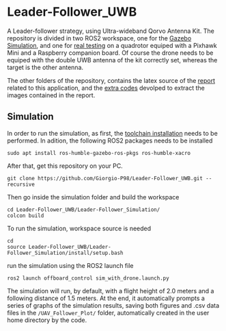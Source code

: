 # Leader-Follower_UWB
A Leader-follower strategy, using Ultra-wideband Qorvo Antenna Kit. The repository is divided in two ROS2 workspace, one for the [Gazebo Simulation](https://github.com/Giorgio-P98/Leader-Follower_UWB/tree/main/Leader-Follower_Simulation), and one for [real testing](https://github.com/Giorgio-P98/Leader-Follower_UWB/tree/main/Leader-Follower) on a quadrotor equiped with a Pixhawk Mini and a Raspberry companion board. Of course the drone needs to be equiped with the double UWB antenna of the kit correctly set, whereas the target is the other antenna. 

The other folders of the repository, contains the latex source of the [report](https://github.com/Giorgio-P98/Leader-Follower_UWB/tree/main/Report) related to this application, and the [extra codes](https://github.com/Giorgio-P98/Leader-Follower_UWB/blob/main/Plot%20code%20and%20data/README.md) devolped to extract the images contained in the report.

## Simulation
In order to run the simulation, as first, the [toolchain installation](https://github.com/lucasantoro/PX4-ROS2-Tutorial/blob/main/docs/toolchain_installation.md) needs to be performed. In adition, the following ROS2 packages needs to be installed
```
sudo apt install ros-humble-gazebo-ros-pkgs ros-humble-xacro
```
After that, get this repository on your PC.
```
git clone https://github.com/Giorgio-P98/Leader-Follower_UWB.git --recursive
```
Then go inside the simulation folder and build the workspace
```
cd Leader-Follower_UWB/Leader-Follower_Simulation/
colcon build
```
To run the simulation, workspace source is needed
```
cd
source Leader-Follower_UWB/Leader-Follower_Simulation/install/setup.bash
```
run the simulation using the ROS2 launch file
```
ros2 launch offboard_control sim_with_drone.launch.py
```
The simulation will run, by default, with a flight height of 2.0 meters and a following distance of 1.5 meters. At the end, it automatically prompts a series of graphs of the simulation results, saving both figures and .csv data files in the `/UAV_Follower_Plot/` folder, automatically created in the user home directory by the code. 
